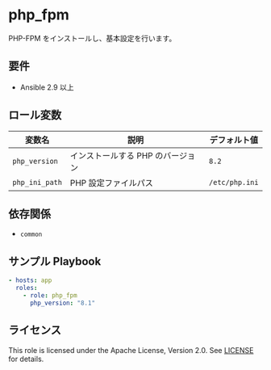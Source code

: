 php_fpm
=========

PHP-FPM をインストールし、基本設定を行います。

要件
------------
- Ansible 2.9 以上  

ロール変数
--------------
| 変数名          | 説明                             | デフォルト値   |
| --------------- | -------------------------------- | -------------- |
| `php_version`   | インストールする PHP のバージョン | `8.2`          |
| `php_ini_path`  | PHP 設定ファイルパス             | `/etc/php.ini` |

依存関係
------------
- `common`

サンプル Playbook
----------------
```yaml
- hosts: app
  roles:
    - role: php_fpm
      php_version: "8.1"
````

## ライセンス

This role is licensed under the Apache License, Version 2.0.
See [LICENSE](../../LICENSE) for details.

